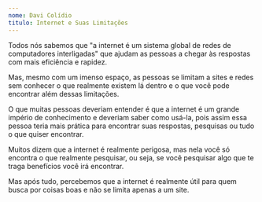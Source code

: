 ```yaml
---
nome: Davi Colídio
titulo: Internet e Suas Limitações
---
```


Todos nós sabemos que "a internet é um sistema global de redes de computadores interligadas" que ajudam as pessoas a chegar às respostas com mais eficiência e rapidez.

Mas, mesmo com um imenso espaço, as pessoas se limitam a sites e redes sem conhecer o que realmente existem lá dentro e o que você pode encontrar além dessas limitações.

O que muitas pessoas deveriam entender é que a internet é um grande império de conhecimento e deveriam saber como usá-la, pois assim essa pessoa teria mais prática para encontrar suas respostas, pesquisas ou tudo o que quiser encontrar.

Muitos dizem que a internet é realmente perigosa, mas nela você só encontra o que realmente pesquisar, ou seja, se você pesquisar algo que te traga benefícios você irá encontrar.

Mas após tudo, percebemos que a internet é realmente útil para quem busca por coisas boas e não se limita  apenas a um site.




